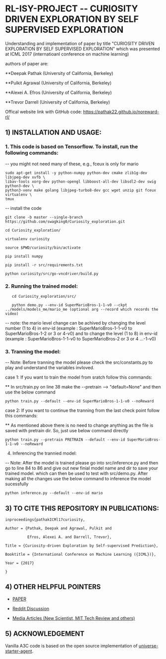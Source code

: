 # RL-ISY-PROJECT -- CURIOSITY DRIVEN EXPLORATION BY SELF SUPERVISED EXPLORATION

Understanding and implementation of paper by title 
"CURIOSITY DRIVEN EXPLORATION BY SELF SUPERVISED EXPLORATION" 
which was presented at ICML 2017 (internatioanl conference on machine learning)


authors of paper are:

**Deepak Pathak    (University of California, Berkeley)

**Pulkit Agrawal   (University of California, Berkeley)

**Alexei A. Efros  (University of California, Berkeley)

**Trevor Darrell   (University of California, Berkeley)

Offical website link with GitHub code: https://pathak22.github.io/noreward-rl/

## 1) INSTALLATION AND USAGE:

### 1. This code is based on Tensorflow. To install, run the following commands:

-- you might not need many of these, e.g., fceux is only for mario

    sudo apt-get install -y python-numpy python-dev cmake zlib1g-dev libjpeg-dev xvfb \
    libav-tools xorg-dev python-opengl libboost-all-dev libsdl2-dev swig python3-dev \
    python3-venv make golang libjpeg-turbo8-dev gcc wget unzip git fceux virtualenv \
    tmux

-- install the code

    git clone -b master --single-branch https://github.com/swagking0/Curiosity_exploration.git

    cd Curiosity_exploration/

    virtualenv curiosity

    source $PWD/curiosity/bin/activate

    pip install numpy

    pip install -r src/requirements.txt

    python curiosity/src/go-vncdriver/build.py

### 2. Running the trained model:

       cd Curiosity_exploration/src/

       python demo.py --env-id SuperMarioBros-1-1-v0 --ckpt ../models/models_me/mario_me (optional arg --record which records the video)

-- note: the mario level change can be achived by changing the level number (1 to 4) in env-id (example : SuperMarioBros-1-1-v0 to SuperMarioBros-1-2 or 3 or 4-v0) and to change the level (1 to 8) in env-id (example : SuperMarioBros-1-1-v0 to SuperMarioBros-2 or 3 or 4 ...-1-v0)

### 3. Tranning the model:

-- Note: Before tranning the model please check the src/constants.py to play and understand the variables invloved.

 case 1: If you want to train the model from sratch follow this commands:
 
 ** In src/train.py on line 38 make the --pretrain --> "default=None" and then use the below command
 
    python train.py --default --env-id SuperMarioBros-1-1-v0 --noReward
 
  case 2: If you want to continue the tranning from the last check point follow this commands:
  
  ** As mentioned above there is no need to change anything as the file is saved with pretrain dir. So, just use below command directly
  
    python train.py --pretrain PRETRAIN --default --env-id SuperMarioBros-1-1-v0 --noReward
  
4. Inferencing the trannied model:

-- Note: After the model is trained please go into src/inference.py and then go to line 84 to 86 and give out new finial model name and dir to save your trained model. which can then be used to test with src/demo.py. After making all the changes use the below command to inference the model sucessfully

    python inference.py --default --env-id mario 

## 3) TO CITE THIS REPOSITORY IN PUBLICATIONS:

    inproceedings{pathakICMl17curiosity,

    Author = {Pathak, Deepak and Agrawal, Pulkit and
    
              Efros, Alexei A. and Darrell, Trevor},
              
    Title = {Curiosity-driven Exploration by Self-supervised Prediction},
    
    Booktitle = {International Conference on Machine Learning ({ICML})},
    
    Year = {2017}
    
    }
    
## 4) OTHER HELPFUL POINTERS

- [PAPER](https://pathak22.github.io/noreward-rl/resources/icml17.pdf)

- [Reddit Discussion](https://redd.it/6bc8ul)

- [Media Articles (New Scientist, MIT Tech Review and others)](http://pathak22.github.io/noreward-rl/index.html#media)

## 5) ACKNOWLEDGEMENT

Vanilla A3C code is based on the open source implementation of [universe-starter-agent](https://github.com/openai/universe-starter-agent).
